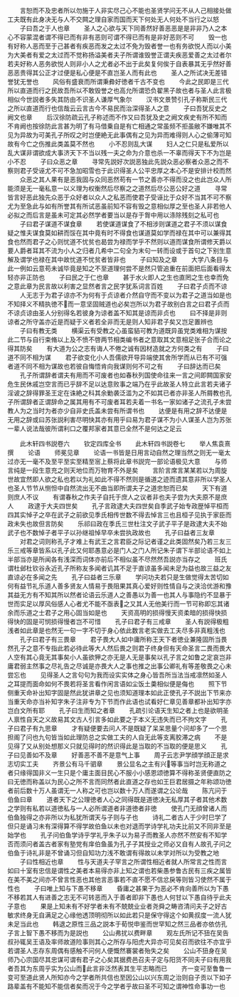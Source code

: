 <!-- { "loadSidebar": true } -->
　　言恕而不及忠者所以勿施于人非实尽己心不能也圣贤学问无不从人己相接处做工夫既有此身决无与人不交闗之理自家而国而天下何处无人何处不当行之以怒
　　子曰吾之于人也章
　　圣人之心欲与天下同善然好善恶恶是是非非乃人之本心不容蒙混者谓不得已而有非有恶则可谓不得已而有是非好恶则不可
　　毁一也有好称人恶而至于己甚者有疾恶而发之太过不免为毁者誉一也有务欲悦人而以小美为大美者有爱之太过而不觉称扬溢美者夫子所谓谁毁誉正谓夫疾恶爱善之太过者尔若夫好称人恶务欲悦人则非小人之尤者必不出于此矣复何俟于自表暴其无乎然好善恶恶贵得其公正才过便是私心便是不直岂圣人而有此也
　　圣人之所试决无差错誉犹无誉也
　　风俗有盛衰而所谓秉彜好徳者千古不变也
　　今此之民即是三代所以直道而行之民故吾所以不敢毁誉之也高允所谓恐负翟黑子故也者与圣人此言极相似今世説者多失其防由不识圣人谦厚气象尔
　　汉书文景赞引孔子称斯民三代之所以直道而行也信哉云云言古今不易民而治深得圣人之意
　　子曰吾犹反史之阙文也章
　　后汉徐防疏云孔子称述而不作又曰吾犹及史之阙文疾史有所不知而不肯阙也按徐防此言甚为明了有马借乗自是有亡相通之常虽频不拒虽敝不嫌唯其不见为异故为可美孔子所叹之时岂便絶无此事偶有之见为异而难得则人心之偷薄可知故有今亡之伤推此类盖莫不然也
　　小不忍则乱大谋
　　妇人之仁只是私爱所以乱大谋非谓欲成大事济天下不当以残一夫之命为介意也杀一不辜而得天下不为岂是小不忍
　　子曰众恶之章
　　寻常先説好次説恶独此先説众恶必察者众恶之而不察则君子受诬尤不可不急加昭雪也于此识得圣人公平忠厚之本心不是安排计校而然
　　众恶之其人果有是恶我固与众同恶然苟有一节之善亦不得而没之也此岂众人所能须是无一毫私意一以义理为权衡然后尽察之之道然后尽公恶公好之道
　　寻常皆言好恶此独先众恶于众好者以众人之私恶而使君子受诬比于众好不当其不可不察尤为至急此与如有所誉其有所试恶虽前知不容有毁之意相似厚之至也圣人非若他人必拟之而后言是虽未可定其必然学者要当以是存于胷中用以涤除残刻之私可也
　　子曰君子谋道不谋食章
　　若使谋道谋食了不相涉则谋道之君子不须以谋食疑之惟夫谋食莫如耕而馁在其中竟有时不得食也谋道莫如学而禄在其中可以兼得其食也然而君子之心则忧道不忧贫也曷尝为禄而学乎不然则以道而谋食所谓修天爵以要人爵者耳其不流为小人之归者几希中二句全为末句一转而设或于首句之下别生意解及谓学也禄在其中故忧道不忧贫者皆非也
　　子曰知及之章
　　大学八条目与此一例如云意苟未诚毕竟是知之不至道理何尝不是然只管追重在前面把后面看得太轻亦非正防也
　　子曰民之于仁也章
　　甚于水火即人之生也直罔之生也幸而免之意此章为民言故以利害之显然者言之民字犹系词言百姓
　　子曰君子贞而不谅
　　人无志于为君子谅亦不为何有于贞谅者介然自守而不变以为君子之道当如是也不知择义不精执徳不而一意坚固贼道也必矣岂所以为君子故别白言之曰君子贞而不谅贞谅由圣人分别得名若彼身为谅者盖不知其是谅而非贞也
　　曰不择是非则谅者之所守盖亦近是而疑于义者若全非而无是则人知非君子矣又岂足置辨也
　　子曰有教无类
　　横渠云有受教之心虽蛮貊可教为道既异虽党类难相为谋按此二节与自行束脩以上及不愤不啓两节相类编书者之意取其文意相足张子合而论之得其防矣
　　有大道为公之志有诲人不倦之诚有因材造就之方何类之有
　　子曰道不同不相为谋
　　君子欲变化小人吾儒欲开导异端使其舍所学而从已有不可强者道不同不相为谋故也若彼自悔悟肯向我谋则何不可之有
　　子曰辞达而已矣
　　孔子所谓辞者谓夫有用而不可废者也如春秋列国使命往来一言之间即闗国家安危生民休戚岂空言而已乎辞不足以达意败事之端乃在乎此故圣人特立此言若夫诸子淫诐之辞得罪圣王定在诛絶之科其余勦袭泛滥为之不如其已者亦非圣人所屑教也孔子所谓辞者正谓辞命之属其用有不可废者耳若夫着一书名一家如诸子之流孔子未尝教人为之当时为者亦少自非史氏盖未尝有所谓书也
　　达便是有用之辞不达便是无用之辞或曰苏张説利害尽明快其亦有用乎曰易为君子谋不为小人谋圣人岂为苏张一辈人说法哉彼所谓利口之覆邦家者其意已全然不是何达之足云






　　此木轩四书説卷六
　　钦定四库全书
　　此木轩四书説卷七
　　举人焦袁熹撰
　　论语
　　师冕见章
　　论语一书皆是日用言动自然之理当然之则无一毫太过亦无一毫不及至平至实至精至宻上蔡将此章书説完一部论语极见大意
　　与师言纯是一段生意充之则天地位而万物育不外是矣
　　言阶言席言某某若以为周旋世故宜然即人欲之私也若以为礼如此不得不然则是循道之迹而遗其意非所以学圣人也圣人节节从恻怛中自然流出无不曲当即所谓夫子之道忠恕而已矣
　　天下有道则庶人不议
　　有谓春秋之作夫子自托于庶人之议者非也夫子尝为大夫原不是庶人
　　政逮于大夫四世矣
　　孔子言政逮大夫四世矣自季武子始专政歴悼平桓而四其实悼子之卒在武子之前欲见季氏相传世数不得去悼言三也且桓子见执于家臣而政未失也故但言防矣
　　乐祁曰政在季氏三世杜注文子武子平子是政逮大夫不始武子也不数悼子者平子以孙继祖悼早卒未尝执政故也
　　孔子曰益者三友章
　　对君之词则称孔子才难上有武王之言君臣之际记者谨之此类固然矣乃若三友三乐三戒等章皆系以孔子此又何耶愚意必是门人之门人所记朱子谓下半部论语不如上半部当亦是所闻各有浅深而词体亦前后不相似虽不尽然然吾説亦当存之
　　班氏谓杜邺杜钦谷永近孔子所称友多闻者讥其不足于直谅虽多闻未足为益也故三益之友直谅必在多闻之先
　　孔子曰益者三乐章
　　学问功夫若只是生做觉得太苦切如何有益节礼乐道人善多贤友人情易于畏阻果其真心爱好则性情自与之浃洽优游和豫其益无方有不知其所以然者论语云乐道人之善愚以为善一也其人与事隐约不显暴于世而实足以厚风俗感人心者尤不能不亟表之又其人无他美行而一节可称即忘其诸余而乐道之士君子之用心固当如是也
　　天资高明的损得慢天资柔暗的损得快损得快的固是可悯损得慢者岂不可惜
　　孔子曰君子有三戒章
　　圣人有説得极粗浅者如此章是也然无一句一字不切于身心依此数言老实做去工夫尽多非真粗浅也
　　孔子曰君子有三畏章
　　君子畏大人如中庸所称王天下者徳业兼隆固所当畏然孔子之意不专指此若必待此等大人然后畏之则君子终身但有天命圣言二畏而畏大人空有其心竟无其事矣小人虽欲狎之亦无是人无是事矣以孔子言之如鲁之定哀岂非庸君弱主然事之尽礼告之尽诚是亦畏大人之事也推之出事公卿礼有等差敬畏之心未尝忘也
　　见得圣人之言句句为我而设实实体之身心皆吾所当法当戒凛然如圣人之耳提而面命如何不畏若将圣言看作闲言语如尘饭土羮相似便是侮也
　　照下节侧重天命补出知字固是然此犹讲章之见也须知道理本如此正使孔子不説出下节来亦当重天命亦当补知字朱子注非专为下节而作此语也试看好仁章见善章都补出知字亦岂白文所有耶
　　孔子曰生而知之者章
　　孔疏引论语天生知之者上也是欲明圣人禀性自天之义故易其文古人引言多如此要之于本义无违失而已不拘文字
　　孔子曰君子有九思章
　　才有疑便要去问人不是既疑了呆呆思量个问却多了一个思担阁了问也九句皆当如此理防总之实做工夫的人自无此等支离胶滞之病
　　不是见得了又从别处想那义只就见得时的然识得此是当取的不当取的便是思义
　　孔子曰见善如不及章
　　好善恶不善不是意气上事
　　周子云志尹学顔学顔正是求志切实工夫
　　齐景公有马千驷章
　　景公显名之主有兴等事当时岂无称道之者只缘得国非义一生只是个庸主面目民心不服小小感恩颂徳算不得称圣贤便直防之曰无徳而称盖以为民心之所不言而同然者此直道之存也如王巨君居摄之年称颂功徳者前后数十万人虽谓无一人称之可也岂以数十万人而遂谓之公论哉
　　陈亢问于伯鱼曰章
　　道者天下之公理徳者人心之同得既是道徳决无私厚其子者其他术数之学则有私若以道徳私与一人必所谓道者非道徳者非徳
　　使孔门无顔曾诸人而伯鱼独得之亦非所以为私犹所谓天与子则与子也
　　诗礼二者古人于少时巳学了但只是诵习未有深得算不得学故伯鱼以未也对退而学诗学礼功夫比前又不同非至是始学也
　　孔子问伯鱼学诗乎学礼乎朱子以为易子而教圣人亦然不然安有不知学否而须问者盖古者家有塾党有庠伯鱼虽为孔子子其授业之师必又自有人故孔子问之伯鱼于诗礼非是不曾诵习但自知功力浅不敢谓有得故以未学对所以为受教之地
　　子曰性相近也章
　　性与天道夫子罕言之所谓性相近者就人所常言之性而言如曰十室有忠信是谓性之美者本易得亦非上知之谓也若柴愚参鲁古民有三疾之属皆在美不美之间亦不曾言性恶也其他言恶事若不直不愿不信忿戾等则皆习使然不属于性也
　　子曰唯上知与下愚不移章
　　昏庸之甚果于为恶必不肯向善所以为下愚不移若其人有进善之志无不可转恶而入于善者即非下愚也人何甘以下愚自待乎此夫子意也
　　果是上知未有不好学者未有不兢兢业业者尧舜之畴咨清问夫子之好古敏求终身无自满足之心缘他透顶明彻所以如此若只是保守得这个如黄叔度一流人犹未足当此也
　　韩退之原性三品之説本于荀悦申鉴而世罕知之然三品者亦依仿孔子言上智下愚不移而为是説也
　　公山弗扰以费畔章
　　观左氏所记不狃在吴告叔孙辄吴王语及率师故道险事则其心之所存与阳虎大异亦可见矣召而欲往不亦宜乎若谓圣人志存东周偶有感触不问何人便慨然褰裳者殆失之矣
　　公山不狃身在吴师乃心宗国尽其忠谋可谓有君子之心矣其据费邑召夫子定与阳货不同夫子曰有用我者吾其为东周乎实为公山而此言非泛然表其生平志略而已
　　齐一变可至鲁鲁一变可至道此贤人所知亦今之学者所共信也至因公山以兴东周之治则自子贡以下如子路辈盖有不能知不能信者矣而况于今之学者乎故曰圣不可知之谓神性命事功一也
